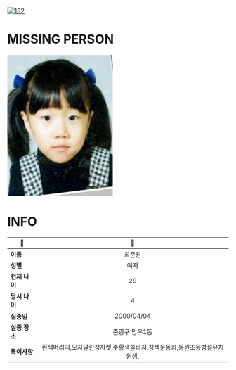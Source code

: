 [![182](https://img.shields.io/badge/%EC%8B%A4%EC%A2%85%EC%8B%A0%EA%B3%A0%EB%8A%94%20%EA%B5%AD%EB%B2%88%EC%97%86%EC%9D%B4-182-blue)](http://safe182.go.kr/index.do)

# MISSING PERSON

<img src="./missing_person.jpg">

# INFO

|🔑|💎|
|--|:--:|
|**이름**|최준원|
|**성별**|여자|
|**현재 나이**|29|
|**당시 나이**|4|
|**실종일**|2000/04/04|
|**실종 장소**|중랑구 망우1동|
|**특이사항**|흰색머리띠,모자달린청자켓,주황색쫄바지,청색운동화,동원초등병설유치원생,|
